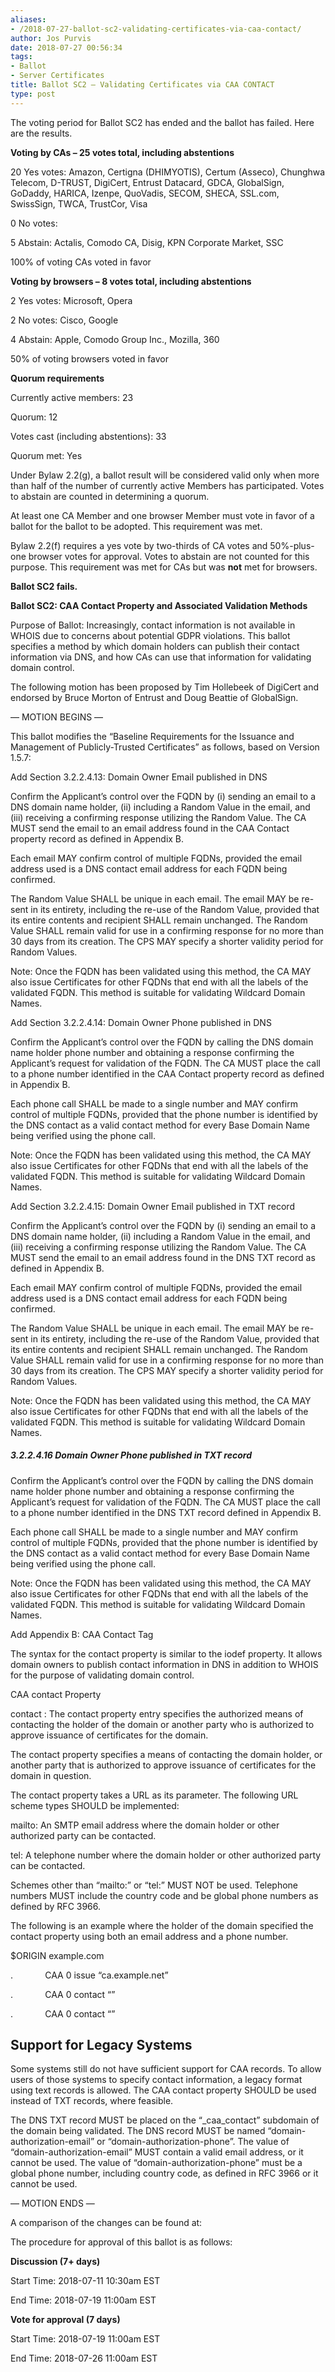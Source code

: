 ```yaml
---
aliases:
- /2018-07-27-ballot-sc2-validating-certificates-via-caa-contact/
author: Jos Purvis
date: 2018-07-27 00:56:34
tags:
- Ballot
- Server Certificates
title: Ballot SC2 – Validating Certificates via CAA CONTACT
type: post
---
```


The voting period for Ballot SC2 has ended and the ballot has failed. Here are the results.

**Voting by CAs – 25 votes total, including abstentions**

20 Yes votes: Amazon, Certigna (DHIMYOTIS), Certum (Asseco), Chunghwa Telecom, D-TRUST, DigiCert, Entrust Datacard, GDCA, GlobalSign, GoDaddy, HARICA, Izenpe, QuoVadis, SECOM, SHECA, SSL.com, SwissSign, TWCA, TrustCor, Visa

0 No votes:

5 Abstain: Actalis, Comodo CA, Disig, KPN Corporate Market, SSC

100% of voting CAs voted in favor

**Voting by browsers – 8 votes total, including abstentions**

2 Yes votes: Microsoft, Opera

2 No votes: Cisco, Google

4 Abstain: Apple, Comodo Group Inc., Mozilla, 360

50% of voting browsers voted in favor

**Quorum requirements**

Currently active members: 23

Quorum: 12

Votes cast (including abstentions): 33

Quorum met: Yes

Under Bylaw 2.2(g), a ballot result will be considered valid only when more than half of the number of currently active Members has participated. Votes to abstain are counted in determining a quorum.

At least one CA Member and one browser Member must vote in favor of a ballot for the ballot to be adopted. This requirement was met.

Bylaw 2.2(f) requires a yes vote by two-thirds of CA votes and 50%-plus-one browser votes for approval. Votes to abstain are not counted for this purpose. This requirement was met for CAs but was **not** met for browsers.

**Ballot SC2 fails.**

**Ballot SC2: CAA Contact Property and Associated Validation Methods**

Purpose of Ballot: Increasingly, contact information is not available in WHOIS due to concerns about potential GDPR violations. This ballot specifies a method by which domain holders can publish their contact information via DNS, and how CAs can use that information for validating domain control.

The following motion has been proposed by Tim Hollebeek of DigiCert and endorsed by Bruce Morton of Entrust and Doug Beattie of GlobalSign.

— MOTION BEGINS —

This ballot modifies the “Baseline Requirements for the Issuance and Management of Publicly-Trusted Certificates” as follows, based on Version 1.5.7:

Add Section 3.2.2.4.13: Domain Owner Email published in DNS

Confirm the Applicant’s control over the FQDN by (i) sending an email to a DNS domain name holder, (ii) including a Random Value in the email, and (iii) receiving a confirming response utilizing the Random Value. The CA MUST send the email to an email address found in the CAA Contact property record as defined in Appendix B.

Each email MAY confirm control of multiple FQDNs, provided the email address used is a DNS contact email address for each FQDN being confirmed.

The Random Value SHALL be unique in each email. The email MAY be re-sent in its entirety, including the re-use of the Random Value, provided that its entire contents and recipient SHALL remain unchanged. The Random Value SHALL remain valid for use in a confirming response for no more than 30 days from its creation. The CPS MAY specify a shorter validity period for Random Values.

Note: Once the FQDN has been validated using this method, the CA MAY also issue Certificates for other FQDNs that end with all the labels of the validated FQDN. This method is suitable for validating Wildcard Domain Names.

Add Section 3.2.2.4.14: Domain Owner Phone published in DNS

Confirm the Applicant’s control over the FQDN by calling the DNS domain name holder phone number and obtaining a response confirming the Applicant’s request for validation of the FQDN. The CA MUST place the call to a phone number identified in the CAA Contact property record as defined in Appendix B.

Each phone call SHALL be made to a single number and MAY confirm control of multiple FQDNs, provided that the phone number is identified by the DNS contact as a valid contact method for every Base Domain Name being verified using the phone call.

Note: Once the FQDN has been validated using this method, the CA MAY also issue Certificates for other FQDNs that end with all the labels of the validated FQDN. This method is suitable for validating Wildcard Domain Names.

Add Section 3.2.2.4.15: Domain Owner Email published in TXT record

Confirm the Applicant’s control over the FQDN by (i) sending an email to a DNS domain name holder, (ii) including a Random Value in the email, and (iii) receiving a confirming response utilizing the Random Value. The CA MUST send the email to an email address found in the DNS TXT record as defined in Appendix B.

Each email MAY confirm control of multiple FQDNs, provided the email address used is a DNS contact email address for each FQDN being confirmed.

The Random Value SHALL be unique in each email. The email MAY be re-sent in its entirety, including the re-use of the Random Value, provided that its entire contents and recipient SHALL remain unchanged. The Random Value SHALL remain valid for use in a confirming response for no more than 30 days from its creation. The CPS MAY specify a shorter validity period for Random Values.

Note: Once the FQDN has been validated using this method, the CA MAY also issue Certificates for other FQDNs that end with all the labels of the validated FQDN. This method is suitable for validating Wildcard Domain Names.

##### 3.2.2.4.16 Domain Owner Phone published in TXT record

Confirm the Applicant’s control over the FQDN by calling the DNS domain name holder phone number and obtaining a response confirming the Applicant’s request for validation of the FQDN. The CA MUST place the call to a phone number identified in the DNS TXT record defined in Appendix B.

Each phone call SHALL be made to a single number and MAY confirm control of multiple FQDNs, provided that the phone number is identified by the DNS contact as a valid contact method for every Base Domain Name being verified using the phone call.

Note: Once the FQDN has been validated using this method, the CA MAY also issue Certificates for other FQDNs that end with all the labels of the validated FQDN. This method is suitable for validating Wildcard Domain Names.

Add Appendix B: CAA Contact Tag

The syntax for the contact property is similar to the iodef property. It allows domain owners to publish contact information in DNS in addition to WHOIS for the purpose of validating domain control.

CAA contact Property

contact : The contact property entry specifies the authorized means of contacting the holder of the domain or another party who is authorized to approve issuance of certificates for the domain.

The contact property specifies a means of contacting the domain holder, or another party that is authorized to approve issuance of certificates for the domain in question.

The contact property takes a URL as its parameter. The following URL scheme types SHOULD be implemented:

mailto: An SMTP email address where the domain holder or other authorized party can be contacted.

tel: A telephone number where the domain holder or other authorized party can be contacted.

Schemes other than “mailto:” or “tel:” MUST NOT be used. Telephone numbers MUST include the country code and be global phone numbers as defined by RFC 3966.

The following is an example where the holder of the domain specified the contact property using both an email address and a phone number.

$ORIGIN example.com

.             CAA 0 issue “ca.example.net”

.             CAA 0 contact “”

.             CAA 0 contact “”

## Support for Legacy Systems

Some systems still do not have sufficient support for CAA records. To allow users of those systems to specify contact information, a legacy format using text records is allowed. The CAA contact property SHOULD be used instead of TXT records, where feasible.

The DNS TXT record MUST be placed on the “\_caa_contact” subdomain of the domain being validated. The DNS record MUST be named “domain-authorization-email” or “domain-authorization-phone”. The value of “domain-authorization-email” MUST contain a valid email address, or it cannot be used. The value of “domain-authorization-phone” must be a global phone number, including country code, as defined in RFC 3966 or it cannot be used.

— MOTION ENDS —

A comparison of the changes can be found at:

The procedure for approval of this ballot is as follows:

**Discussion (7+ days)**

Start Time: 2018-07-11 10:30am EST

End Time: 2018-07-19 11:00am EST

**Vote for approval (7 days)**

Start Time: 2018-07-19 11:00am EST

End Time: 2018-07-26 11:00am EST